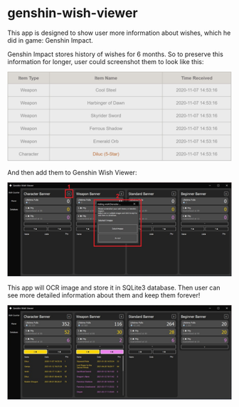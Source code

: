 # genshin-wish-viewer

This app is designed to show user more information about wishes, which he did in game: Genshin Impact.

Genshin Impact stores history of wishes for 6 months. So to preserve this information for longer, user could screenshot them to look like this:

![image](docs/screenshot_preview.jpg)

And then add them to Genshin Wish Viewer:

![image](docs/adding_to_app.jpg)

This app will OCR image and store it in SQLite3 database. Then user can see more detailed information about them and keep them forever!

![image](docs/app_preview.jpg)
